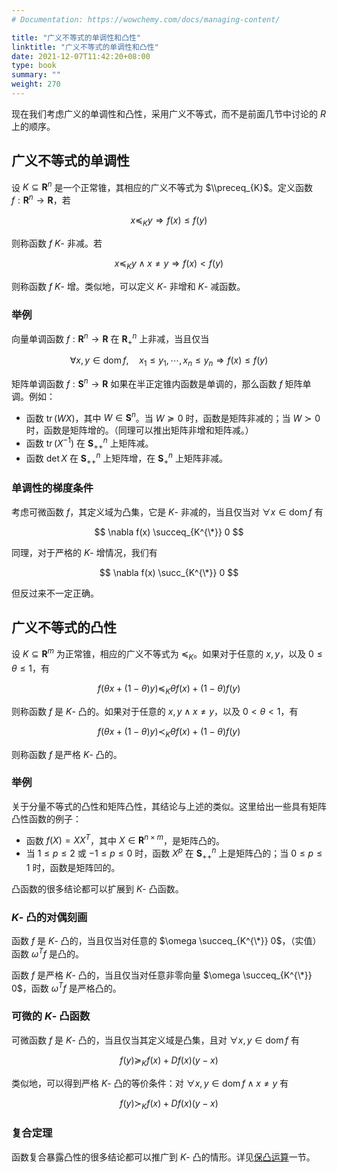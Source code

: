 ```yaml
---
# Documentation: https://wowchemy.com/docs/managing-content/

title: "广义不等式的单调性和凸性"
linktitle: "广义不等式的单调性和凸性"
date: 2021-12-07T11:42:20+08:00
type: book
summary: ""
weight: 270
---
```


<!--more-->

现在我们考虑广义的单调性和凸性，采用广义不等式，而不是前面几节中讨论的 $R$ 上的顺序。

## 广义不等式的单调性

设 $K \subseteq \mathbf{R}^n$ 是一个正常锥，其相应的广义不等式为 $\\preceq_{K}$。定义函数 $f: \mathbf{R}^n \rightarrow \mathbf{R}$，若

$$
x \preceq_{K} y \Longrightarrow f(x) \leqslant f(y)
$$

则称函数 $f$ $K$- 非减。若

$$
x \preceq_{K} y \wedge x \ne y \Longrightarrow f(x) < f(y)
$$

则称函数 $f$ $K$- 增。类似地，可以定义 $K$- 非增和 $K$- 减函数。

### 举例

向量单调函数 $f: \mathbf{R}^n \rightarrow \mathbf{R}$ 在 $\mathbf{R}^n_+$ 上非减，当且仅当

$$
\forall x, y \in \operatorname{dom} f, \quad x_1 \leqslant y_1, \cdots, x_n \leqslant y_n \Longrightarrow f(x) \leqslant f(y)
$$

矩阵单调函数 $f: \mathbf{S}^n \rightarrow \mathbf{R}$ 如果在半正定锥内函数是单调的，那么函数 $f$ 矩阵单调。例如：

- 函数 $\operatorname{tr}(WX)$，其中 $W \in \mathbf{S}^n$。当 $W \succeq 0$ 时，函数是矩阵非减的；当 $W \succ 0$ 时，函数是矩阵增的。（同理可以推出矩阵非增和矩阵减。）
- 函数 $\operatorname{tr}(X^{-1})$ 在 $\mathbf{S}^n_{++}$ 上矩阵减。
- 函数 $\det X$ 在 $\mathbf{S}^n_{++}$ 上矩阵增，在 $\mathbf{S}^n_+$ 上矩阵非减。

### 单调性的梯度条件

考虑可微函数 $f$，其定义域为凸集，它是 $K$- 非减的，当且仅当对 $\forall x \in \operatorname{dom} f$ 有

$$
\nabla f(x) \succeq_{K^{\*}} 0
$$

同理，对于严格的 $K$- 增情况，我们有

$$
\nabla f(x) \succ_{K^{\*}} 0
$$

但反过来不一定正确。

## 广义不等式的凸性

设 $K \subseteq \mathbf{R}^m$ 为正常锥，相应的广义不等式为 $\preceq_{K}$。如果对于任意的 $x, y$，以及 $0 \leqslant \theta \leqslant 1$，有

$$
f(\theta x+(1-\theta) y) \preceq_{K} \theta f(x)+(1-\theta) f(y)
$$

则称函数 $f$ 是 $K$- 凸的。如果对于任意的 $x, y \wedge x \ne y$，以及 $0 < \theta < 1$，有

$$
f(\theta x+(1-\theta) y) \prec_{K} \theta f(x)+(1-\theta) f(y)
$$

则称函数 $f$ 是严格 $K$- 凸的。

### 举例

关于分量不等式的凸性和矩阵凸性，其结论与上述的类似。这里给出一些具有矩阵凸性函数的例子：

- 函数 $f(X) = XX^T$，其中 $X \in \mathbf{R}^{n \times m}$，是矩阵凸的。
- 当 $1 \leqslant p \leqslant 2$ 或 $-1 \leqslant p \leqslant 0$ 时，函数 $X^p$ 在 $\mathbf{S}^n_{++}$ 上是矩阵凸的；当 $0 \leqslant p \leqslant 1$ 时，函数是矩阵凹的。

凸函数的很多结论都可以扩展到 $K$- 凸函数。

### $K$- 凸的对偶刻画

函数 $f$ 是 $K$- 凸的，当且仅当对任意的 $\omega \succeq_{K^{\*}} 0$，（实值）函数 $\omega^Tf$ 是凸的。

函数 $f$ 是严格 $K$- 凸的，当且仅当对任意非零向量 $\omega \succeq_{K^{\*}} 0$，函数 $\omega^Tf$ 是严格凸的。

### 可微的 $K$- 凸函数

可微函数 $f$ 是 $K$- 凸的，当且仅当其定义域是凸集，且对 $\forall x, y \in \operatorname{dom} f$ 有

$$
f(y) \succeq_{K} f(x)+D f(x)(y-x)
$$

类似地，可以得到严格 $K$- 凸的等价条件：对 $\forall x, y \in \operatorname{dom} f \wedge x \ne y$ 有

$$
f(y) \succ_{K} f(x)+D f(x)(y-x)
$$

### 复合定理

函数复合暴露凸性的很多结论都可以推广到 $K$- 凸的情形。详见[保凸运算](../operations-that-preserve-convexity)一节。